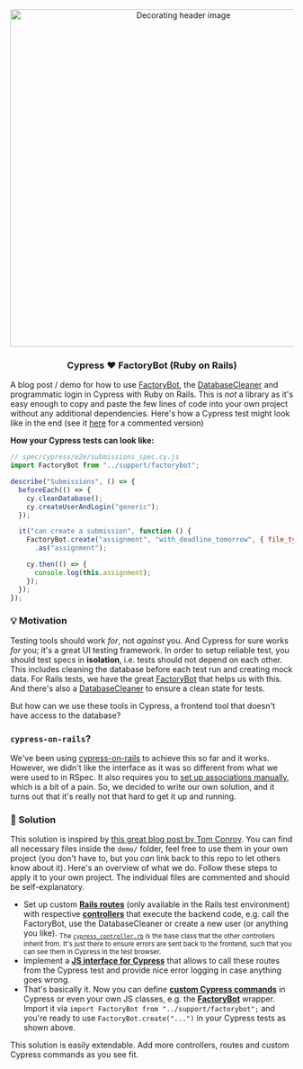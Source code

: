 <div align="center">
  <img src="https://github.com/Splines/cypress-rails-factory-bot/assets/37160523/febf4da2-5f6b-45ad-b7ec-7162ce4e9940"
    width="600px" alt="Decorating header image"/>
  <h3 align="center">Cypress ❤ FactoryBot (Ruby on Rails)</h3>
</div>

A blog post / demo for how to use [FactoryBot](https://github.com/thoughtbot/factory_bot), the [DatabaseCleaner](https://github.com/DatabaseCleaner/database_cleaner) and programmatic login in Cypress with Ruby on Rails. This is _not_ a library as it's easy enough to copy and paste the few lines of code into your own project without any additional dependencies. Here's how a Cypress test might look like in the end (see it [here](./demo/spec/cypress/e2e/submissions_spec.cy.js) for a commented version)

**How your Cypress tests can look like:**
```js
// spec/cypress/e2e/submissions_spec.cy.js
import FactoryBot from "../support/factorybot";

describe("Submissions", () => {
  beforeEach(() => {
    cy.cleanDatabase();
    cy.createUserAndLogin("generic");
  });

  it("can create a submission", function () {
    FactoryBot.create("assignment", "with_deadline_tomorrow", { file_type: ".pdf", size_max: 10 })
      .as("assignment");

    cy.then(() => {
      console.log(this.assignment);
    });
  });
});
```


### 💡 **Motivation**
Testing tools should work _for_, not _against_ you. And Cypress for sure works _for_ you; it's a great UI testing framework. In order to setup reliable test, you should test specs in **isolation**, i.e. tests should not depend on each other. This includes cleaning the database before each test run and creating mock data. For Rails tests, we have the great [FactoryBot](https://github.com/thoughtbot/factory_bot?tab=readme-ov-file) that helps us with this. And there's also a [DatabaseCleaner](https://github.com/DatabaseCleaner/database_cleaner) to ensure a clean state for tests.

But how can we use these tools in Cypress, a frontend tool that doesn't have access to the database?


### **`cypress-on-rails`?**

We've been using [cypress-on-rails](https://github.com/shakacode/cypress-on-rails) to achieve this so far and it works. However, we didn't like the interface as it was so different from what we were used to in RSpec. It also requires you to [set up associations manually](https://github.com/shakacode/cypress-on-rails/blob/master/docs/factory_bot_associations.md), which is a bit of a pain. So, we decided to write our own solution, and it turns out that it's really not that hard to get it up and running.


### 🌟 **Solution**

This solution is inspired by [this great blog post by Tom Conroy](https://tbconroy.com/2018/04/07/creating-data-with-factorybot-for-rails-cypress-tests/). You can find all necessary files inside the `demo/` folder, feel free to use them in your own project (you don't have to, but you _can_ link back to this repo to let others know about it). Here's an overview of what we do. Follow these steps to apply it to your own project. The individual files are commented and should be self-explanatory.

- Set up custom [**Rails routes**](./demo/config/routes.rb) (only available in the Rails test environment) with respective [**controllers**](./demo/app/controllers/) that execute the backend code, e.g. call the FactoryBot, use the DatabaseCleaner or create a new user (or anything you like). <sub>The [`cypress_controller.rb`](demo/app/controllers/cypress/cypress_controller.rb) is the base class that the other controllers inherit from. It's just there to ensure errors are sent back to the frontend, such that you can see them in Cypress in the test browser.</sub>
- Implement a [**JS interface for Cypress**](./demo/spec/cypress/support/backend_caller.js) that allows to call these routes from the Cypress test and provide nice error logging in case anything goes wrong.
- That's basically it. Now you can define [**custom Cypress commands**](./demo/spec/cypress/support/commands.js) in Cypress or even your own JS classes, e.g. the [**FactoryBot**](./demo/spec/cypress/support/factorybot.js) wrapper. Import it via `import FactoryBot from "../support/factorybot";` and you're ready to use `FactoryBot.create("...")` in your Cypress tests as shown above.

This solution is easily extendable. Add more controllers, routes and custom Cypress commands as you see fit.
